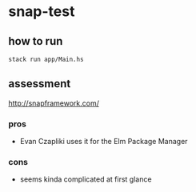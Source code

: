 # snap-test

## how to run

`stack run app/Main.hs`

## assessment

http://snapframework.com/

### pros

- Evan Czapliki uses it for the Elm Package Manager

### cons

- seems kinda complicated at first glance
